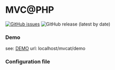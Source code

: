 # MVC@PHP

[![GitHub issues](https://img.shields.io/github/issues/devmboehm/mvcat)](https://github.com/devmboehm/mvcat/issues)
![GitHub release (latest by date)](https://img.shields.io/github/v/release/devmboehm/mvcat)

### Demo 
see: [DEMO](https://github.com/devmboehm/mvcat/tree/master/demo)
url: localhost/mvcat/demo

### Configuration file
